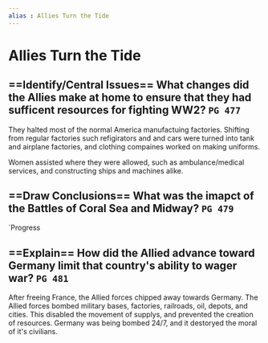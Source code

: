 ```yaml
---
alias : Allies Turn the Tide
---
```

# Allies Turn the Tide

## ==Identify/Central Issues== What changes did the Allies make at home to ensure that they had sufficent resources for fighting WW2? `PG 477`
They halted most of the normal America manufactuing factories. Shifting from regular factories such refigirators and and cars were turned into tank and airplane factories, and clothing compaines worked on making uniforms.

Women assisted where they were allowed, such as ambulance/medical services, and constructing ships and machines alike. 

## ==Draw Conclusions== What was the imapct of the Battles of Coral Sea and Midway? `PG 479`
`Progress

## ==Explain== How did the Allied advance toward Germany limit that country's ability to wager war? `PG 481`
After freeing France, the Allied forces chipped away towards Germany. The Allied forces bombed military bases, factories, railroads, oil, depots, and cities. This disabled the movement of supplys, and prevented the creation of resources. Germany was being bombed 24/7, and it destoryed the moral of it's civilians.
